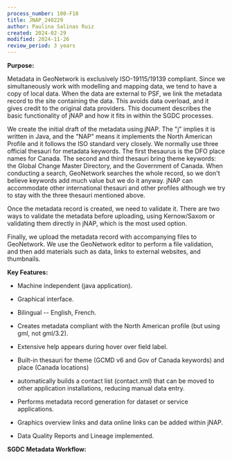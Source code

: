 ```yaml
---
process_number: 100-F10
title: JNAP_240229
author: Paulina Salinas Ruiz
created: 2024-02-29
modified: 2024-11-26
review_period: 3 years
---
```


**Purpose:**



Metadata in GeoNetwork is exclusively ISO-19115/19139 compliant. Since we simultaneously work with modelling and mapping data, we tend to have a copy of local data. When the data are external to PSF, we link the metadata record to the site containing the data. This avoids data overload, and it gives credit to the original data providers. This document describes the basic functionality of jNAP and how it fits in within the SGDC processes.



We create the initial draft of the metadata using jNAP. The "j" implies it is written in Java, and the "NAP" means it implements the North American Profile and it follows the ISO standard very closely. We normally use three official thesauri for metadata keywords. The first thesaurus is the DFO place names for Canada. The second and third thesauri bring theme keywords: the Global Change Master Directory, and the Government of Canada. When conducting a search, GeoNetwork searches the whole record, so we don't believe keywords add much value but we do it anyway. jNAP can accommodate other international thesauri and other profiles although we try to stay with the three thesauri mentioned above.



Once the metadata record is created, we need to validate it. There are two ways to validate the metadata before uploading, using Kernow/Saxom or validating them directly in jNAP, which is the most used option.



Finally, we upload the metadata record with accompanying files to GeoNetwork. We use the GeoNetwork editor to perform a file validation, and then add materials such as data, links to external websites, and thumbnails.



**Key Features:**



- Machine independent (java application).



- Graphical interface.



- Bilingual -- English, French.



- Creates metadata compliant with the North American profile (but using gml, not gml/3.2).



- Extensive help appears during hover over field label.



- Built-in thesauri for theme (GCMD v6 and Gov of Canada keywords) and place (Canada locations)



- automatically builds a contact list (contact.xml) that can be moved to other application installations, reducing manual data entry.



- Performs metadata record generation for dataset or service applications.



- Graphics overview links and data online links can be added within jNAP.



- Data Quality Reports and Lineage implemented.



**SGDC Metadata Workflow:**
